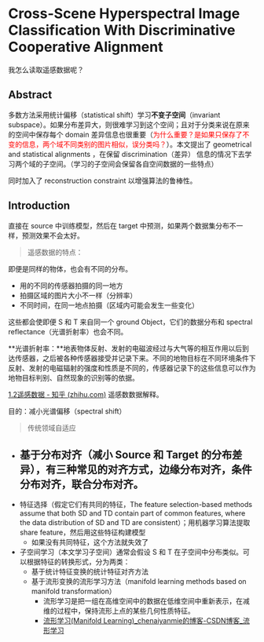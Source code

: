 # Cross-Scene Hyperspectral Image Classification With Discriminative Cooperative Alignment

我怎么读取遥感数据呢？

## Abstract

多数方法采用统计偏移（statistical shift）学习**不变子空间**（invariant subspace）。如果分布差异大，则很难学习到这个空间；且对于分类来说在原来的空间中保存每个 domain 差异信息也很重要（<span style="color:red">为什么重要？是如果只保存了不变的信息，两个域不同类别的图片相似，误分类吗？</span>）。本文提出了 geometrical and statistical alignments ，在保留 discrimination（差异） 信息的情况下去学习两个域的子空间。（学习的子空间会保留各自空间数据的一些特点）

同时加入了 reconstruction constraint 以增强算法的鲁棒性。

## Introduction

直接在 source 中训练模型，然后在 target 中预测，如果两个数据集分布不一样，预测效果不会太好。

> 遥感数据的特点：

即便是同样的物体，也会有不同的分布。

- 用的不同的传感器拍摄的同一地方
- 拍摄区域的图片大小不一样（分辨率）
- 不同时间，在同一地点拍摄（区域内可能会发生一些变化）

这些都会使即便 S 和 T 来自同一个 ground Object，它们的数据分布和 spectral reflectance（光谱折射率）也会不同。

**光谱折射率：**地表物体反射、发射的电磁波经过与大气等的相互作用以后到达传感器，之后被各种传感器接受并记录下来。不同的地物目标在不同环境条件下反射、发射的电磁辐射的强度和性质是不同的，传感器记录下的这些信息可以作为地物目标判别、自然现象的识别等的依据。

[1.2遥感数据 - 知乎 (zhihu.com)](https://zhuanlan.zhihu.com/p/54222756) 遥感数数据解释。

目的：减小光谱偏移（spectral shift）

> 传统领域自适应

- 基于分布对齐（减小 Source 和 Target 的分布差异），有三种常见的对齐方式，边缘分布对齐，条件分布对齐，联合分布对齐。
    - 
- 特征选择（假定它们有共同的特征，The feature selection-based methods assume that both SD and TD contain part of common features, where the data distribution of SD and TD are consistent）；用机器学习算法提取 share feature，然后用这些特征构建模型
    - 如果没有共同特征，这个方法就失效了
- 子空间学习（本文学习子空间）通常会假设 S 和 T 在子空间中分布类似。可以根据特征的转换形式，分为两类：
    - 基于统计特征变换的统计特征对齐方法
    - 基于流形变换的流形学习方法（manifold learning methods based on manifold transformation）
        - 流形学习是把一组在高维空间中的数据在低维空间中重新表示，在减维的过程中，保持流形上点的某些几何性质特征。
        - [流形学习(Manifold Learning)_chenaiyanmie的博客-CSDN博客_流形学习](https://blog.csdn.net/chenaiyanmie/article/details/80167649)

